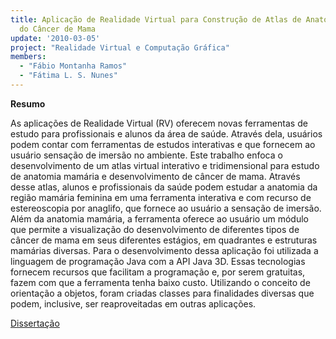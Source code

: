 ```yaml
---
title: Aplicação de Realidade Virtual para Construção de Atlas de Anatomia e Fisiopatologia
  do Câncer de Mama
update: '2010-03-05'
project: "Realidade Virtual e Computação Gráfica"
members:
  - "Fábio Montanha Ramos"
  - "Fátima L. S. Nunes"
---
```


**Resumo**

As aplicações de Realidade Virtual (RV) oferecem novas ferramentas de estudo para profissionais e alunos da área de saúde. Através dela, usuários podem contar com ferramentas de estudos interativas e que fornecem ao usuário sensação de imersão no ambiente. Este trabalho enfoca o desenvolvimento de um atlas virtual interativo e tridimensional para estudo de anatomia mamária e desenvolvimento de câncer de mama. Através desse atlas, alunos e profissionais da saúde podem estudar a anatomia da região mamária feminina em uma ferramenta interativa e com recurso de estereoscopia por anaglifo, que fornece ao usuário a sensação de imersão. Além da anatomia mamária, a ferramenta oferece ao usuário um módulo que permite a visualização do desenvolvimento de diferentes tipos de câncer de mama em seus diferentes estágios, em quadrantes e estruturas mamárias diversas. Para o desenvolvimento dessa aplicação foi utilizada a linguagem de programação Java com a API Java 3D. Essas tecnologias fornecem recursos que facilitam a programação e, por serem gratuitas, fazem com que a ferramenta tenha baixo custo. Utilizando o conceito de orientação a objetos, foram criadas classes para finalidades diversas que podem, inclusive, ser reaproveitadas em outras aplicações.
	
<a href="{{ 'files/researches/dissertacao-aplicacao-de-realidade-virtual-para-construcao-de-atlas-de-anatomia-e-fisiopatologia-do-ca.pdf' | absolute_url }}" class="btn btn-outline-primary">Dissertação</a>
